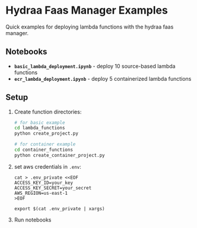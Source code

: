 # Hydraa Faas Manager Examples

Quick examples for deploying lambda functions with the hydraa faas manager.

## Notebooks

- **`basic_lambda_deployment.ipynb`** - deploy 10 source-based lambda functions
- **`ecr_lambda_deployment.ipynb`** - deploy 5 containerized lambda functions

## Setup

1. Create function directories:
   ```bash
   # for basic example
   cd lambda_functions
   python create_project.py
   
   # for container example  
   cd container_functions
   python create_container_project.py
   ```

2. set aws credentials in `.env`:
   ```
   cat > .env_private <<EOF
   ACCESS_KEY_ID=your_key
   ACCESS_KEY_SECRET=your_secret
   AWS_REGION=us-east-1
   >EOF
   
   export $(cat .env_private | xargs)
   ```

3. Run notebooks
